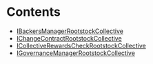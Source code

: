 # Contents

- [IBackersManagerRootstockCollective](IBackersManagerRootstockCollective.sol/interface.IBackersManagerRootstockCollective.md)
- [IChangeContractRootstockCollective](IChangeContractRootstockCollective.sol/interface.IChangeContractRootstockCollective.md)
- [ICollectiveRewardsCheckRootstockCollective](ICollectiveRewardsCheckRootstockCollective.sol/interface.ICollectiveRewardsCheckRootstockCollective.md)
- [IGovernanceManagerRootstockCollective](IGovernanceManagerRootstockCollective.sol/interface.IGovernanceManagerRootstockCollective.md)
